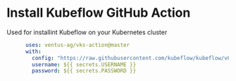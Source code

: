 # Install Kubeflow GitHub Action

Used for installint Kubeflow on your Kubernetes cluster

```yaml
      uses: ventus-ag/vks-action@master
      with: 
        config: "https://raw.githubusercontent.com/kubeflow/kubeflow/v0.6-branch/bootstrap/config/kfctl_existing_arrikto.0.6.2.yaml"
        username: ${{ secrets.USERNAME }}
        password: ${{ secrets.PASSWORD }}
```
